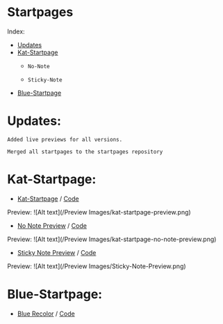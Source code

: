 Startpages
=============
Index:
- [Updates](https://github.com/Bokagha/Startpages#updates)
- [Kat-Startpage](https://github.com/Bokagha/Startpages#kat-startpage)
  - 	No-Note
  - 	Sticky-Note
- [Blue-Startpage](https://github.com/Bokagha/Startpages#blue-startpage)

Updates:
=============
  	Added live previews for all versions.
  	
  	Merged all startpages to the startpages repository
  	
  	
Kat-Startpage:
=============
- [Kat-Startpage](http://bokagha.github.io/Startpages/kat-startpage/startpage.html)
/  [Code](https://github.com/Bokagha/Startpages/tree/gh-pages/kat-startpage)

Preview: 
![Alt text](/Preview Images/kat-startpage-preview.png)

- [No Note Preview](http://bokagha.github.io/Startpages/no-note/startpage.html)
/  [Code](https://github.com/Bokagha/Startpages/tree/gh-pages/no-note)

Preview: 
![Alt text](/Preview Images/kat-startpage-no-note-preview.png)

- [Sticky Note Preview](http://bokagha.github.io/Startpages/sticky-note/stickynote.html)
/  [Code](https://github.com/Bokagha/Startpages/tree/gh-pages/sticky-note)

Preview: 
![Alt text](/Preview Images/Sticky-Note-Preview.png)

Blue-Startpage:
=============

- [Blue Recolor](http://bokagha.github.io/Startpages/blue/startpage.html)
/  [Code](https://github.com/Bokagha/Startpages/tree/gh-pages/blue) 





